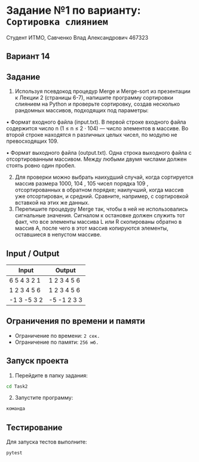 # Задание №1 по варианту: `Сортировка слиянием`
Студент ИТМО, Савченко Влад Александрович 467323

## Вариант 14

## Задание 
1. Используя псевдокод процедур Merge и Merge-sort из презентации к Лекции 2 (страницы 6-7), напишите программу сортировки слиянием на Python и
проверьте сортировку, создав несколько рандомных массивов, подходящих
под параметры:

• Формат входного файла (input.txt). В первой строке входного файла
содержится число n (1 ≤ n ≤ 2 · 104) — число элементов в массиве.
Во второй строке находятся n различных целых чисел, по модулю не
превосходящих 109.

• Формат выходного файла (output.txt). Одна строка выходного файла
с отсортированным массивом. Между любыми двумя числами должен
стоять ровно один пробел.

2. Для проверки можно выбрать наихудший случай, когда сортируется массив
размера 1000, 104
, 105 чисел порядка 109
, отсортированных в обратном
порядке; наилучший, когда массив уже отсортирован, и средний. Сравните,
например, с сортировкой вставкой на этих же данных.
3. Перепишите процедуру Merge так, чтобы в ней не использовались сигнальные значения. Сигналом к остановке должен служить тот факт, что все
элементы массива L или R скопированы обратно в массив A, после чего в
этот массив копируются элементы, оставшиеся в непустом массиве.

## Input / Output 

| Input             | Output            |
|-------------------|-------------------|
| 6 5 4 3 2 1       | 1 2 3 4 5 6       |
| 1 2 3 4 5 6       | 1 2 3 4 5 6       |
| -1 3 -5 3 2       | -5 -1 2 3 3       |

## Ограничения по времени и памяти

- Ограничение по времени: `2 сек.`
- Ограничение по памяти: `256 мб.`


## Запуск проекта
1. Перейдите в папку задания:
```bash
cd Task2
```

2. Запустите программу:
```bash
команда
```

## Тестирование
Для запуска тестов выполните:
```bash
pytest
```

